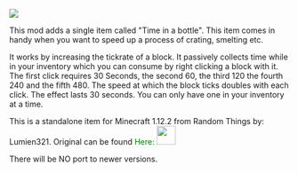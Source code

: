 <a href="https://discord.gg/bXgXTa6Wxs" rel="nofollow"><img src="https://img.shields.io/discord/1137202630125428868?color=f3f2f4&amp;label=Discord&amp;logo=Discord&amp;logoColor=4d57de&amp;style=for-the-badge"></a>

This mod adds a single item called "Time in a bottle". This item comes in handy when you want to speed up a process of crating, smelting etc.

It works by increasing the tickrate of a block.  It passively collects time while in your inventory which you can consume by right clicking a block with it. The first click requires 30 Seconds, the second 60, the third 120 the fourth 240 and the fifth 480. The speed at which the block ticks doubles with each click. The effect lasts 30 seconds. You can only have one in your inventory at a time.

This is a standalone item for Minecraft 1.12.2 from Random Things by: Lumien321. Original can be found
<font color="green"> Here: </font><a href=https://www.curseforge.com/minecraft/mc-mods/random-things><img src="https://github.com/AET9RNAL/ModAssets/releases/download/Assets/RTICON.png" alt="" width="34" height="34"></a>

There will be NO port to newer versions.














































